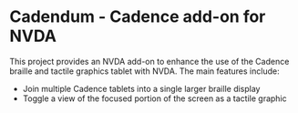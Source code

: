 # Cadendum - Cadence add-on for NVDA

This project provides an NVDA add-on to enhance the use of the Cadence braille
and tactile graphics tablet with NVDA. The main features include:

- Join multiple Cadence tablets into a single larger braille display
- Toggle a view of the focused portion of the screen as a tactile graphic
